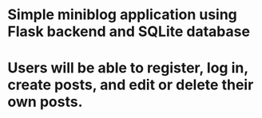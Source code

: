 # Simple miniblog application using Flask backend and SQLite database

# Users will be able to register, log in, create posts, and edit or delete their own posts.